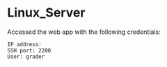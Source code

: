 # Linux_Server

Accessed the web app with the following credentials:

    IP address: 
    SSH port: 2200
    User: grader




